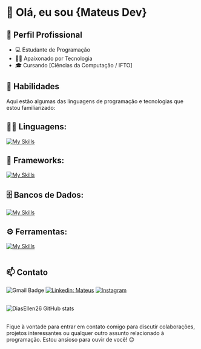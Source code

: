 
# 👋 Olá, eu sou {Mateus Dev}

## 💼 Perfil Profissional

- 💻 Estudante de Programação
- 🧑‍💻 Apaixonado por Tecnologia
- 🎓 Cursando [Ciências da Computação / IFTO]

## 🚀 Habilidades

Aqui estão algumas das linguagens de programação e tecnologias que estou familiarizado:

## 👨‍💻 Linguagens: 
[![My Skills](https://skillicons.dev/icons?i=python,javascript)](https://skillicons.dev)

## 🧰 Frameworks: 
[![My Skills](https://skillicons.dev/icons?i=react,django,bootstrap)](https://skillicons.dev)

## 🗄️ Bancos de Dados: 
[![My Skills](https://skillicons.dev/icons?i=sqlite,mysql)](https://skillicons.dev)
## ⚙️ Ferramentas:
[![My Skills](https://skillicons.dev/icons?i=git,github,vscode)](https://skillicons.dev)<br><br>

## 📫 Contato

![Gmail Badge](https://img.shields.io/badge/-{mateusdev23@gmail.com}-006bed?style=flat-square&logo=Gmail&logoColor=white&link=mailto:{mateusdev23@gmail.com})
[![Linkedin: Mateus](https://img.shields.io/badge/-mateusdev-blue?style=flat-square&logo=Linkedin&logoColor=white&link=https://www.linkedin.com/in/mateus-rodrigues/)](https://www.linkedin.com/in/mateus-rodrigues-a47002264/)
[![Instagram](https://img.shields.io/badge/-mateusdev-blue?style=flat-square&logo=Instagram&logoColor=white&link=https://www.instagram.com/mateus.mt11/)]({https://www.instagram.com/mateus.mt11/}) <br><br>

![DiasEllen26 GitHub stats](https://github-readme-stats.vercel.app/api?username=Mateusinhodev&show_icons=true&theme=dark) <br><br>

Fique à vontade para entrar em contato comigo para discutir colaborações, projetos interessantes ou qualquer outro assunto relacionado à programação. Estou ansioso para ouvir de você! 😊
